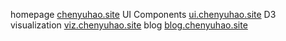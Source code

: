 
  homepage [chenyuhao.site](http://chenyuhao.site)
  UI Components [ui.chenyuhao.site](http://ui.chenyuhao.site)
  D3 visualization [viz.chenyuhao.site](http://viz.chenyuhao.site)
  blog [blog.chenyuhao.site](http://blog.chenyuhao.site)


